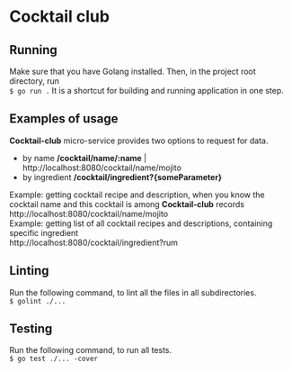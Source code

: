 # Cocktail club
## Running
Make sure that you have Golang installed. Then, in the project root directory, run<br>
``$ go run .``
It is a shortcut for building and running application in one step. 
## Examples of usage
**Cocktail-club** micro-service provides two options to request for data.
- by name **/cocktail/name/:name** | http://localhost:8080/cocktail/name/mojito
- by ingredient **/cocktail/ingredient?{someParameter}**

Example: getting cocktail recipe and description, when you know the cocktail name and this cocktail is among **Cocktail-club** records<br>
http://localhost:8080/cocktail/name/mojito<br>
Example: getting list of all cocktail recipes and descriptions, containing specific ingredient<br>
http://localhost:8080/cocktail/ingredient?rum
## Linting
Run the following command, to lint all the files in all subdirectories.<br>
``$ golint ./...``
## Testing
Run the following command, to run all tests.<br>
``$ go test ./... -cover ``
